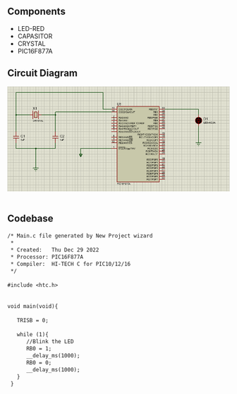 ## Components
- LED-RED
- CAPASITOR
- CRYSTAL
- PIC16F877A

## Circuit Diagram
![Circuit Diagram](Circuit.PNG)
</br></br>

## Codebase

```
/* Main.c file generated by New Project wizard
 *
 * Created:   Thu Dec 29 2022
 * Processor: PIC16F877A
 * Compiler:  HI-TECH C for PIC10/12/16
 */

#include <htc.h>


void main(void){

   TRISB = 0;

   while (1){ 
      //Blink the LED
      RB0 = 1;
      __delay_ms(1000);
      RB0 = 0;
      __delay_ms(1000);
   }
 }
```

